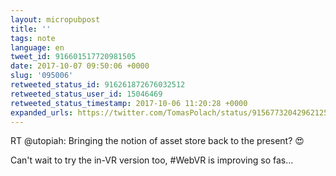 ```yaml
---
layout: micropubpost
title: ''
tags: note
language: en
tweet_id: 916601517720981505
date: 2017-10-07 09:50:06 +0000
slug: '095006'
retweeted_status_id: 916261872676032512
retweeted_status_user_id: 15046469
retweeted_status_timestamp: 2017-10-06 11:20:28 +0000
expanded_urls: https://twitter.com/TomasPolach/status/915677320429621254
---
```

RT @utopiah: Bringing the notion of asset store back to the present? 😍

Can't wait to try the in-VR version too, #WebVR is improving so fas…
